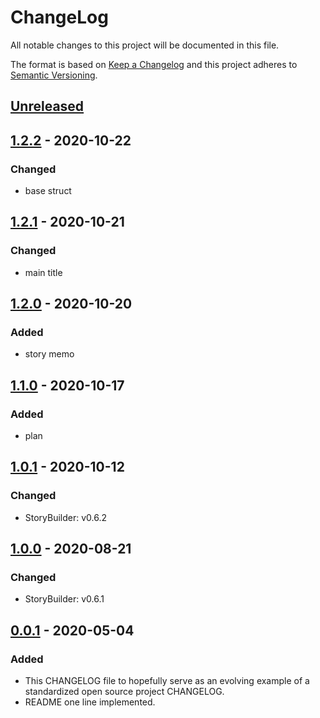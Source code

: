 # ChangeLog
All notable changes to this project will be documented in this file.

The format is based on [Keep a Changelog](http://keepachangelog.com/en/1.0.0/)
and this project adheres to [Semantic Versioning](http://semver.org/spec/v2.0.0.html).

## [Unreleased]

## [1.2.2] - 2020-10-22
### Changed
- base struct

## [1.2.1] - 2020-10-21
### Changed
- main title

## [1.2.0] - 2020-10-20
### Added
- story memo

## [1.1.0] - 2020-10-17
### Added
- plan

## [1.0.1] - 2020-10-12
### Changed
- StoryBuilder: v0.6.2

## [1.0.0] - 2020-08-21
### Changed
- StoryBuilder: v0.6.1

## [0.0.1] - 2020-05-04
### Added
- This CHANGELOG file to hopefully serve as an evolving example of a standardized open source project CHANGELOG.
- README one line implemented.


[Unreleased]: https://github.com/My-Novel-Management/ln-yunazo/compare/v1.2.2...HEAD
[1.2.2]: https://github.com/My-Novel-Management/ln-yunazo/releases/v1.2.2
[1.2.1]: https://github.com/My-Novel-Management/ln-yunazo/releases/v1.2.1
[1.2.0]: https://github.com/My-Novel-Management/ln-yunazo/releases/v1.2.0
[1.1.0]: https://github.com/My-Novel-Management/ln-yunazo/releases/v1.1.0
[1.0.1]: https://github.com/My-Novel-Management/ln-yunazo/releases/v1.0.1
[1.0.0]: https://github.com/My-Novel-Management/ln-yunazo/releases/v1.0.0
[0.0.1]: https://github.com/My-Novel-Management/ln-yunazo/releases/v0.0.1
